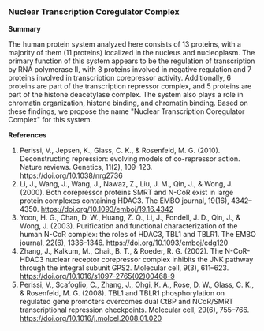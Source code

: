 ### Nuclear Transcription Coregulator Complex

**Summary**

The human protein system analyzed here consists of 13 proteins, with a majority of them (11 proteins) localized in the nucleus and nucleoplasm. The primary function of this system appears to be the regulation of transcription by RNA polymerase II, with 8 proteins involved in negative regulation and 7 proteins involved in transcription corepressor activity. Additionally, 6 proteins are part of the transcription repressor complex, and 5 proteins are part of the histone deacetylase complex. The system also plays a role in chromatin organization, histone binding, and chromatin binding. Based on these findings, we propose the name "Nuclear Transcription Coregulator Complex" for this system.

**References**

1. Perissi, V., Jepsen, K., Glass, C. K., & Rosenfeld, M. G. (2010). Deconstructing repression: evolving models of co-repressor action. Nature reviews. Genetics, 11(2), 109–123. https://doi.org/10.1038/nrg2736
2. Li, J., Wang, J., Wang, J., Nawaz, Z., Liu, J. M., Qin, J., & Wong, J. (2000). Both corepressor proteins SMRT and N-CoR exist in large protein complexes containing HDAC3. The EMBO journal, 19(16), 4342–4350. https://doi.org/10.1093/emboj/19.16.4342
3. Yoon, H. G., Chan, D. W., Huang, Z. Q., Li, J., Fondell, J. D., Qin, J., & Wong, J. (2003). Purification and functional characterization of the human N-CoR complex: the roles of HDAC3, TBL1 and TBLR1. The EMBO journal, 22(6), 1336–1346. https://doi.org/10.1093/emboj/cdg120
4. Zhang, J., Kalkum, M., Chait, B. T., & Roeder, R. G. (2002). The N-CoR-HDAC3 nuclear receptor corepressor complex inhibits the JNK pathway through the integral subunit GPS2. Molecular cell, 9(3), 611–623. https://doi.org/10.1016/s1097-2765(02)00468-9
5. Perissi, V., Scafoglio, C., Zhang, J., Ohgi, K. A., Rose, D. W., Glass, C. K., & Rosenfeld, M. G. (2008). TBL1 and TBLR1 phosphorylation on regulated gene promoters overcomes dual CtBP and NCoR/SMRT transcriptional repression checkpoints. Molecular cell, 29(6), 755–766. https://doi.org/10.1016/j.molcel.2008.01.020